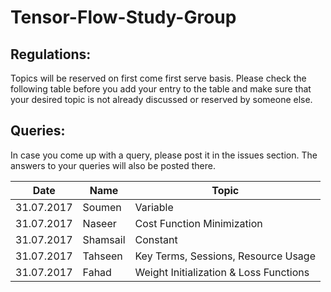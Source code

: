 # Tensor-Flow-Study-Group

## Regulations:
Topics will be reserved on first come first serve basis. Please check the following table before you add your entry to the table and make sure that your desired topic is not already discussed or reserved by someone else.

## Queries:
In case you come up with a query, please post it in the issues section. The answers to your queries will also be posted there.

| Date  | Name | Topic |
| ------------- | ------------- | ------------- |
| 31.07.2017  | Soumen   | Variable  |
| 31.07.2017  | Naseer   | Cost Function Minimization |
| 31.07.2017  | Shamsail | Constant |
| 31.07.2017  | Tahseen  | Key Terms, Sessions, Resource Usage |
| 31.07.2017  | Fahad    | Weight Initialization & Loss Functions |
